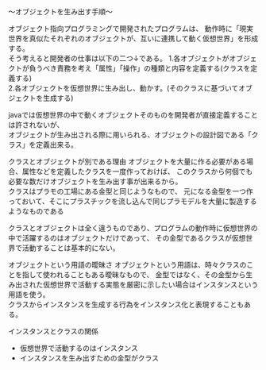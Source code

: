 〜オブジェクトを生み出す手順〜

オブジェクト指向プログラミングで開発されたプログラムは、
動作時に「現実世界を真似たそれぞれのオブジェクトが、互いに連携して動く仮想世界」を形成する。<br>
そう考えると開発者の仕事は以下の二つ↓である。
1.各オブジェクトがオブジェクトが負うべき責務を考え「属性」「操作」の種類と内容を定義する(クラスを定義する)<br>
2.各オブジェクトを仮想世界に生み出し、動かす。(そのクラスに基づいてオブジェクトを生成する)<br>

javaでは仮想世界の中で動くオブジェクトそのものを開発者が直接定義することは許されないが、<br>
オブジェクトが生み出される際に用いられる、オブジェクトの設計図である「クラス」を定義出来る。<br>

クラスとオブジェクトが別である理由
オブジェクトを大量に作る必要がある場合、属性などを定義したクラスを一度作っておけば、
このクラスから何個でも必要な数だけオブジェクトを生み出す事が出来るから。<br>
クラスはプラモの工場にある金型と同じようなもので、
元になる金型を一つ作っておいて、そこにプラスチックを流し込んで同じプラモデルを大量に製造するようなものである<br>

クラスとオブジェクトは全く違うものであり、プログラムの動作時に仮想世界の中で活躍するのはオブジェクトだけであって、
その金型であるクラスが仮想世界で活動することは基本的にない。<br>

オブジェクトという用語の曖昧さ
オブジェクトという用語は、時々クラスのことを指して使われることもある曖昧なもので、
金型ではなく、その金型から生み出された仮想世界で活動する実態を厳密に示したい場合はインスタンスという用語を使う。<br>
クラスからインスタンスを生成する行為をインスタンス化と表現することもある。<br>

インスタンスとクラスの関係
- 仮想世界で活動するのはインスタンス
- インスタンスを生み出すための金型がクラス